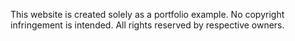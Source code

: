 This website is created solely as a portfolio example. No copyright infringement is intended. All rights reserved by respective owners.
